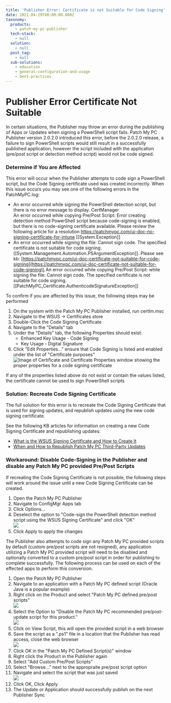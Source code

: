 ```yaml
---
title: 'Publisher Error: Certificate is not Suitable for Code Signing'
date: 2021-04-29T00:00:00.000Z
taxonomy:
  products:
    - patch-my-pc-publisher
  tech-stack:
    - null
  solution:
    - null
  post_tag:
    - null
  sub-solutions:
    - education
    - general-configuration-and-usage
    - best-practices
---
```


# Publisher Error Certificate Not Suitable

In certain situations, the Publisher may throw an error during the publishing of Apps or Updates when signing a PowerShell script fails. Patch My PC Publisher version 2.0.2.0 introduced this error, before the 2.0.2.0 release, a failure to sign PowerShell scripts would still result in a successfully published application, however the script included with the application (pre/post script or detection method script) would not be code signed.&#x20;

### Determine if You are Affected

This error will occur when the Publisher attempts to code sign a PowerShell script, but the Code Signing certificate used was created incorrectly. When this issue occurs you may see one of the following errors in the PatchMyPC.log:

* An error occurred while signing the PowerShell detection script, but there is no error message to display. CertManager\
  An error occurred while copying Pre/Post Script: Error creating detection method PowerShell script because code-signing is enabled, but there is no code-signing certificate available. Please review the following article for a resolution https://patchmypc.com/ui-doc-no-signing-certificate-for-intune \[\[System.Exception]]
* An error occurred while signing the file: Cannot sign code. The specified certificate is not suitable for code signing. \[\[System.Management.Automation.PSArgumentException]]. Please see kb: [https://patchmypc.com/ui-doc-certificate-not-suitable-for-code-signing](https://patchmypc.com/ui-doc-certificate-not-suitable-for-code-signing)\
  An error occurred while copying Pre/Post Script: while signing the file: Cannot sign code. The specified certificate is not suitable for code signing. \[\[PatchMyPC\_Certificate.AuthenticodeSignatureException]]

To confirm if you are affected by this issue, the following steps may be performed

1. On the system with the Patch My PC Publisher installed, run certlm.msc
2. Navigate to the WSUS -> Certificates store
3. Double-Click the Code Signing Certificate
4. Navigate to the "Details" tab
5. Under the "Details" tab, the following Properties should exist:
   * Enhanced Key Usage - Code Signing
   * Key Usage - Digital Signature
6. Click "Edit Properties..." ensure that Code Signing is listed and enabled under the list of "Certificate purposes"\
   ![Image of Certificate and Certificate Properties window showing the proper properties for a code signing certificate](../../_images/CodeSigningCertificateProperties.png)

&#x20;If any of the properties listed above do not exist or contain the values listed, the certificate cannot be used to sign PowerShell scripts

### Solution: Recreate Code Signing Certificate

The full solution for this error is to recreate the Code Signing Certificate that is used for signing updates, and republish updates using the new code signing certificate.

See the following KB articles for information on creating a new Code Signing Certificate and republishing updates:

* [What is the WSUS Signing Certificate and How to Create It](https://patchmypc.com/pki-certificate-for-third-party-update-code-signing-in-sccm)
* [When and How to Republish Patch My PC Third-Party Updates](https://patchmypc.com/when-and-how-to-republish-third-party-updates)

### Workaround: Disable Code-Signing in the Publisher and disable any Patch My PC provided Pre/Post Scripts

If recreating the Code Signing Certificate is not possible, the following steps will work around the issue until a new Code Signing Certificate can be created.

1. Open the Patch My PC Publisher
2. Navigate to ConfigMgr Apps tab
3. Click Options...
4. Deselect the option to "Code-sign the PowerShell detection method script using the WSUS Signing Certificate" and click "OK"\
   ![](../../_images/DisableCodeSigningPublisher.png)
5. Click Apply to apply the changes

The Publisher also attempts to code sign any Patch My PC provided scripts by default (custom pre/post scripts are not resigned), any application utilizing a Patch My PC provided script will need to be disabled and optionally converted to a custom pre/post script in order for publishing to complete successfully. The following process can be used on each of the effected apps to perform this conversion.

1. Open the Patch My PC Publisher
2. Navigate to an application with a Patch My PC defined script (Oracle Java is a popular example)
3. Right click on the Product and select "Patch My PC defined pre/post scripts"\
   ![](../../_images/DefinedPatchMyPCScript.png)
4. Select the Option to "Disable the Patch My PC recommended pre/post-update script for this product."\
   ![](../../_images/DisablePatchMyPCScript.png)
5. Click on View Script, this will open the provided script in a web browser
6. Save the script as a ".ps1" file in a location that the Publisher has read access, close the web browser\
   ![](../../_images/SaveDefinedScript.png)
7. Click OK in the "Patch My PC Defined Script(s)" window
8. Right click the Product in the Publisher again
9. Select "Add Custom Pre/Post Scripts"
10. Select "Browse..." next to the appropraite pre/post script option
11. Navigate and select the script that was just saved\
    ![](../../_images/UpdateCustomScript.png)
12. Click OK, Click Apply
13. The Update or Application should successfully publish on the next Publisher Sync
